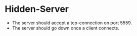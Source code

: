 Hidden-Server
====

- The server should accept a tcp-connection on port 5559.
- The server should go down once a client connects.

